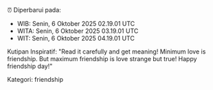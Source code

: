 ⏰ Diperbarui pada:
- WIB: Senin, 6 Oktober 2025 02.19.01 UTC
- WITA: Senin, 6 Oktober 2025 03.19.01 UTC
- WIT: Senin, 6 Oktober 2025 04.19.01 UTC

Kutipan Inspiratif:
"Read it carefully and get meaning! Minimum love is friendship. But maximum friendship is love strange but true! Happy friendship day!"


Kategori: friendship

